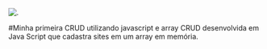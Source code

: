![.]()

#Minha primeira CRUD utilizando javascript e array
CRUD desenvolvida em Java Script que cadastra sites em um array em memória. 
